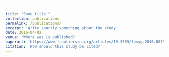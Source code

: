 ```yaml
---

title: "Some title."
collection: publications
permalink: /publications/
excerpt: 'Write shortly something about the study.'
date: 2016-04-02
venue: 'Where was is published?'
paperurl: 'https://www.frontiersin.org/articles/10.3389/fpsyg.2016.00755/full'
citation: 'How should this study be cited?'
---
```

